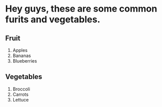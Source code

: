 # Hey guys, these are some common furits and vegetables. 
## Fruit 
1. Apples 
2. Bananas
3. Blueberries
## Vegetables
1. Broccoli 
2. Carrots 
3. Lettuce